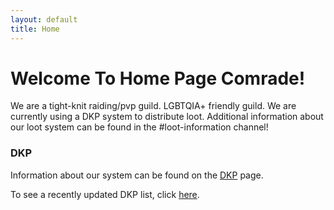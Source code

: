 ```yaml
---
layout: default
title: Home
---
```


# Welcome To Home Page Comrade!

We are a tight-knit raiding/pvp guild. LGBTQIA+ friendly guild. We are currently using a DKP system to distribute loot. Additional information about our loot system can be found in the #loot-information channel!

### DKP

Information about our system can be found on the
[DKP]({{site.baseurl}}/dkp-info) page.

To see a recently updated DKP list, click [here]({{site.baseurl}}/dkp/).
